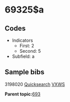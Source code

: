 # 69325$a

## Codes

-   Indicators
    -   First: 2
    -   Second: 5
-   Subfield: a

## Sample bibs

3198020 [Quicksearch](https://search.library.yale.edu/catalog/3198020) [VXWS](http://prodorbis.library.yale.edu:7014/vxws/GetHoldingsService?bibId=3198020)

**Parent topic:**[693](../../tags/693/693.md)

